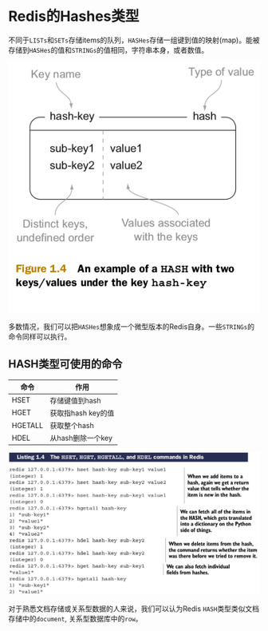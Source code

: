 # Redis的Hashes类型

不同于``LISTs``和``SETs``存储items的队列，``HASHes``存储一组键到值的映射(map)。能被存储到``HASHes``的值和``STRINGs``的值相同，字符串本身，或者数值。

![](images/1.2.4-1.png)

多数情况，我们可以把``HASHes``想象成一个微型版本的Redis自身。一些``STRINGs``的命令同样可以执行。

## HASH类型可使用的命令

| 命令 | 作用 |
| -- | -- |
| HSET | 存储键值到hash |
| HGET | 获取指hash key的值 |
| HGETALL | 获取整个hash |
| HDEL | 从hash删除一个key |

![](images/1.2.4-2.png)

对于熟悉文档存储或关系型数据的人来说，我们可以认为Redis ``HASH``类型类似文档存储中的``document``, 关系型数据库中的``row``。
